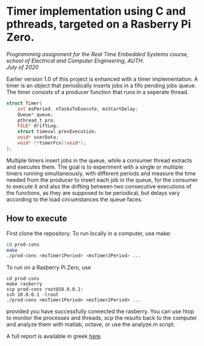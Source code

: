 # Timer implementation using C and pthreads, targeted on a Rasberry Pi Zero.
_Programming assignment for the Real Time Embedded Systems course, school of Electrical and Computer Engineering, AUTH._  
_July of 2020_

Earlier version 1.0 of this project is enhanced with a timer implementation. A timer is an object that periodically inserts jobs in a fifo pending jobs queue. The timer consists of a producer function that runs in a seperate thread.
```C
struct Timer{
	int msPeriod, nTasksToExecute, msStartDelay;
	Queue* queue;
	pthread_t pro;
	FILE* driftLog;
	struct timeval prevExecution;
	void* userData;
	void* (*timerFcn)(void*);
};

```
Multiple timers insert jobs in the queue, while a consumer thread extracts and executes them. The goal is to experiment with a single or multiple timers running simultaneously, with different periods and measure the time needed from the producer to insert each job in the queue, for the consumer to execute it and also the drifting between two consecutive executions of the functions, as they are supposed to be periodical, but delays vary according to the load circumstances the queue faces.
## How to execute

First clone the repository. To run locally in a computer, use make:
```sh
cd prod-cons
make
./prod-cons <msTimer1Period> <msTimer2Period> ...
```

To run on a Rasberry Pi Zero, use 
```
cd prod-cons
make rasberry
scp prod-cons root@10.0.0.1:
ssh 10.0.0.1 -lroot
./prod-cons <msTimer1Period> <msTimer2Period> ...
```
provided you have successfully connected the rasberry. You can use htop to monitor the processes and threads, scp the results back to the computer and analyze them with matlab, octave, or use the analyze.m script.

A full report is available in greek [here](Timer-prod-cons.pdf).

